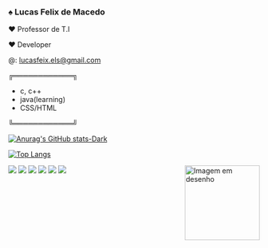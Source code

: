 ### ♠ Lucas Felix de Macedo
  
♥ Professor de T.I
  
♥ Developer 

@: lucasfeix.els@gmail.com


╔════════════╗
	
 -   c, c++
 - java(learning)
 - CSS/HTML

╚════════════╝

[![Anurag's GitHub stats-Dark](https://github-readme-stats.vercel.app/api?username=Lucas-Felix&show_icons=true&theme=radical#gh-dark-mode-only)](https://github.com/Lucas-Felix/github-readme-stats#gh-dark-mode-only)

[![Top Langs](https://github-readme-stats.vercel.app/api/top-langs/?username=anuraghazra&layout=compact)](https://github.com/anuraghazra/github-readme-stats)



<div>
<img src="https://img.shields.io/badge/HTML5-E34F26?style=for-the-badge&logo=html5&logoColor=white">
<img src="https://img.shields.io/badge/CSS3-1572B6?style=for-the-badge&logo=css3&logoColor=white">
<img src="https://img.shields.io/badge/JavaScript-323330?style=for-the-badge&logo=javascript&logoColor=F7DF1E">
<img src="https://img.shields.io/badge/C%2B%2B-00599C?style=for-the-badge&logo=c%2B%2B&logoColor=white">
<img src="https://img.shields.io/badge/Gmail-D14836?style=for-the-badge&logo=gmail&logoColor=white">
<img src="https://img.shields.io/badge/WhatsApp-25D366?style=for-the-badge&logo=whatsapp&logoColor=white">
<img src="https://github.com/Lucas-Felix/Lucas-Felix/assets/65676345/26afe62b-b954-42b1-86ff-b71f385a5d0f" alt="Imagem em desenho" width="150" align="right">
</div>



